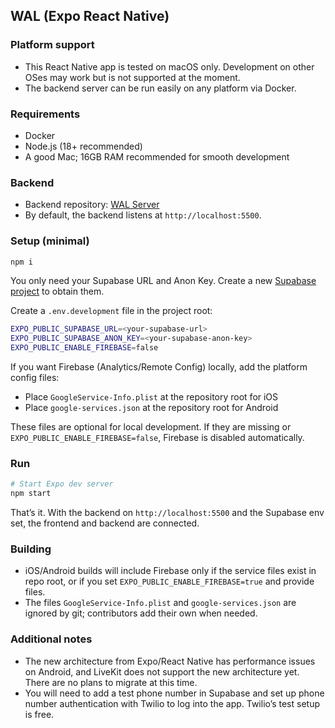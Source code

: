## WAL (Expo React Native)

### Platform support

- This React Native app is tested on macOS only. Development on other OSes may work but is not supported at the moment.
- The backend server can be run easily on any platform via Docker.

### Requirements

- Docker
- Node.js (18+ recommended)
- A good Mac; 16GB RAM recommended for smooth development

### Backend

- Backend repository: [WAL Server](https://github.com/walofficial/wal-server)
- By default, the backend listens at `http://localhost:5500`.

### Setup (minimal)

```bash
npm i
```

You only need your Supabase URL and Anon Key. Create a new [Supabase project](https://supabase.com/dashboard/sign-in) to obtain them.

Create a `.env.development` file in the project root:

```bash
EXPO_PUBLIC_SUPABASE_URL=<your-supabase-url>
EXPO_PUBLIC_SUPABASE_ANON_KEY=<your-supabase-anon-key>
EXPO_PUBLIC_ENABLE_FIREBASE=false
```

If you want Firebase (Analytics/Remote Config) locally, add the platform config files:

- Place `GoogleService-Info.plist` at the repository root for iOS
- Place `google-services.json` at the repository root for Android

These files are optional for local development. If they are missing or `EXPO_PUBLIC_ENABLE_FIREBASE=false`, Firebase is disabled automatically.

### Run

```bash
# Start Expo dev server
npm start
```

That’s it. With the backend on `http://localhost:5500` and the Supabase env set, the frontend and backend are connected.

### Building

- iOS/Android builds will include Firebase only if the service files exist in repo root, or if you set `EXPO_PUBLIC_ENABLE_FIREBASE=true` and provide files.
- The files `GoogleService-Info.plist` and `google-services.json` are ignored by git; contributors add their own when needed.

### Additional notes

- The new architecture from Expo/React Native has performance issues on Android, and LiveKit does not support the new architecture yet. There are no plans to migrate at this time.
- You will need to add a test phone number in Supabase and set up phone number authentication with Twilio to log into the app. Twilio’s test setup is free.
